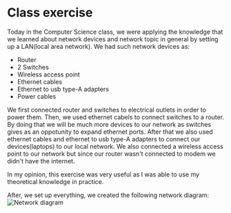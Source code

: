 # Class exercise
Today in the Computer Science class, we were applying the knowledge that we learned about network devices 
and network topic in general by setting up a LAN(local area network). We had such network devices as:
* Router
* 2 Switches
* Wireless access point
* Ethernet cables
* Ethernet to usb type-A adapters
* Power cables

We first connected router and switches to electrical outlets in order to power them. Then, we used ethernet cabels to connect switches to a router. 
By doing that we will be much more devices to our network as switches gives as an oppotunity to expand ethernet ports. After that we also used ethernet cables 
and ethernet to usb type-A adapters to connect our devices(laptops) to our local network. We also connected a wireless access point to our network but since our router
wasn't connected to modem we didn't have the internet. 

In my opinion, this exercise was very useful as I was able to use my theoretical knowledge in practice.

After, we set up everything, we created the following network diagram:
![Network diagram](https://user-images.githubusercontent.com/60378207/115683900-dd1a3600-a391-11eb-9550-40e6fddbeb60.jpg)

